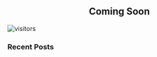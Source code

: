 <!-- ```c#
using GitHub.Profile.Readme.MarkdownDocument;
using Brain.Aptitude.Pseudocode;
using Brain.Aptitude.Humor;
using Brain.Consciousness.Focus.Interest.Code;

namespace GitHub.asmetcalf

public class Profile : IGitHubProfile
{
    public string Header { "Hi, I'm Adam!" }
    public string SubHeader { "I really, really like to code. It's one of my favorite things." }
    [Display(Name = "Most Recent Day I Was Excited To Learn Something New & Awesome")]
    [DisplayFormat(DataFormatString = "{0:d}")]
    public DateTime ContinuallyLearning {
        get {
            return DateTime.Now;
        }
    }
    public List<Favorites> = new List<Favorites>()
    {
        Favorites.One = "Coding & Learning about code",
        Favorites.Two = "My floofy cat Rome",
        Favorites.TwoAndAHalf = "Reading/Watching Sci-Fi",
        Favorites.Three = "Cooking"
        Favorites.Four = "Designing this Readme, it's pretty fun so far",
        Favorites.Five = GetNextFavoriteThings()
    };
}

``` -->


<h2 align="center"> Coming Soon </h2>

![visitors](https://visitor-badge.glitch.me/badge?page_id=asmetcalf.asmetcalf)

### Recent Posts
<!-- BLOG-POST-LIST:START -->

<!-- BLOG-POST-LIST:END -->

<!-- ### Programming Languages:

<img src="https://img.shields.io/badge/html5%20-%23E34F26.svg?&style=for-the-badge&logo=html5&logoColor=white"/>

<img src="https://img.shields.io/badge/css3%20-%231572B6.svg?&style=for-the-badge&logo=css3&logoColor=white"/>

<img src="https://img.shields.io/badge/c%23%20-%23239120.svg?&style=for-the-badge&logo=c-sharp&logoColor=white"/> -->

<!--
**asmetcalf/asmetcalf** is a ✨ _special_ ✨ repository because its `README.md` (this file) appears on your GitHub profile.

Here are some ideas to get you started:

- 🔭 I’m currently working on ...
- 🌱 I’m currently learning ...
- 👯 I’m looking to collaborate on ...
- 🤔 I’m looking for help with ...
- 💬 Ask me about ...
- 📫 How to reach me: ...
- 😄 Pronouns: ...
- ⚡ Fun fact: ...
-->
